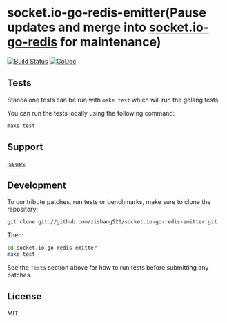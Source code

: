 # socket.io-go-redis-emitter\(Pause updates and merge into [socket.io-go-redis](https://github.com/zishang520/socket.io-go-redis) for maintenance\)

[![Build Status](https://github.com/zishang520/socket.io-go-redis-emitter/workflows/Go/badge.svg?branch=main)](https://github.com/zishang520/socket.io-go-redis-emitter/actions)
[![GoDoc](https://pkg.go.dev/badge/github.com/zishang520/socket.io-go-redis-emitter?utm_source=godoc)](https://pkg.go.dev/github.com/zishang520/socket.io-go-redis-emitter)

## Tests

Standalone tests can be run with `make test` which will run the golang tests.

You can run the tests locally using the following command:

```
make test
```

## Support

[issues](https://github.com/zishang520/socket.io-go-redis-emitter/issues)

## Development

To contribute patches, run tests or benchmarks, make sure to clone the
repository:

```bash
git clone git://github.com/zishang520/socket.io-go-redis-emitter.git
```

Then:

```bash
cd socket.io-go-redis-emitter
make test
```

See the `Tests` section above for how to run tests before submitting any patches.

## License

MIT

